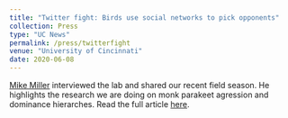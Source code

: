 ```yaml
---
title: "Twitter fight: Birds use social networks to pick opponents"
collection: Press
type: "UC News"
permalink: /press/twitterfight
venue: "University of Cincinnati"
date: 2020-06-08
---
```


[Mike Miller](https://www.uc.edu/news/search.html?authors=mille7m9) interviewed the lab and shared our recent field season. He highlights the research we are doing on monk parakeet agression and dominance hierarches. Read the full article [here](https://www.uc.edu/news/articles/2020/06/n20922241.html).
